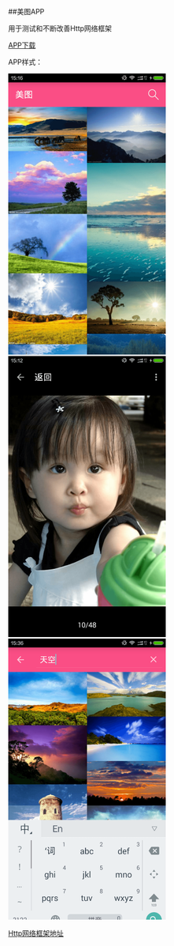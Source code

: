 

##美图APP

用于测试和不断改善Http网络框架

[APP下载](http://alien95.cn/Mito.apk)

APP样式：

<img src="2.png" width="320" height="569"/>
<img src="1.png" width="320" height="569"/>

<img src="3.png" width="320" height="569"/>


[Http网络框架地址](https://github.com/llxdaxia/Http)